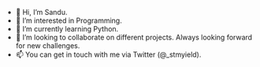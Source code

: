 - 👋 Hi, I’m Sandu. 
- 👀 I’m interested in Programming. 
- 🌱 I’m currently learning Python.
- 💞️ I’m looking to collaborate on different projects. Always looking forward for new challenges.
- 📫 You can get in touch with me via  Twitter (@_stmyield). 
<!---
stmyield/stmyield is a ✨ special ✨ repository because its `README.md` (this file) appears on your GitHub profile.
You can click the Preview link to take a look at your changes.
--->
